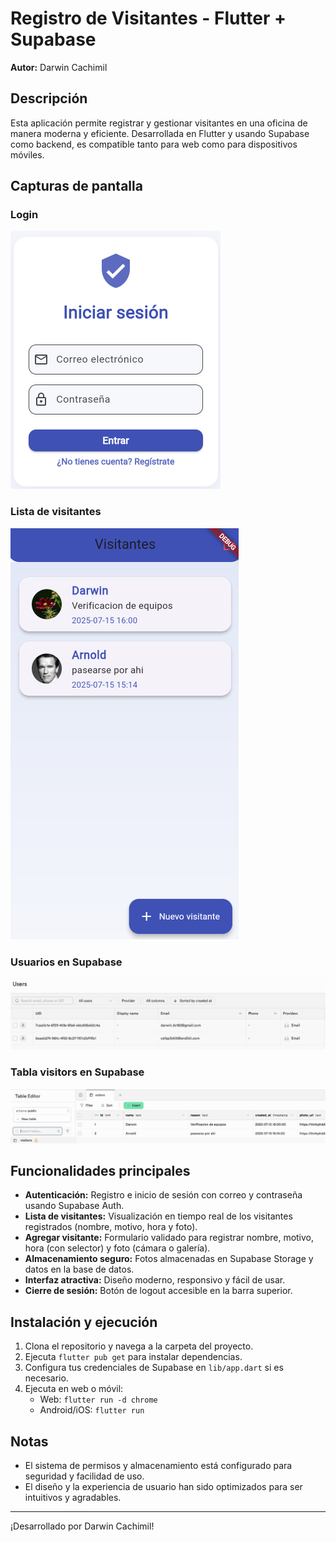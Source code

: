 # Registro de Visitantes - Flutter + Supabase

**Autor:** Darwin Cachimil

## Descripción
Esta aplicación permite registrar y gestionar visitantes en una oficina de manera moderna y eficiente. Desarrollada en Flutter y usando Supabase como backend, es compatible tanto para web como para dispositivos móviles.

## Capturas de pantalla

### Login
![Login](./login.png)

### Lista de visitantes
![Visitantes](./visitantes.png)

### Usuarios en Supabase
![Usuarios Supabase](./usuarios_supabase.png)

### Tabla visitors en Supabase
![Tabla visitors](./tabla_visitors.png)

## Funcionalidades principales
- **Autenticación:** Registro e inicio de sesión con correo y contraseña usando Supabase Auth.
- **Lista de visitantes:** Visualización en tiempo real de los visitantes registrados (nombre, motivo, hora y foto).
- **Agregar visitante:** Formulario validado para registrar nombre, motivo, hora (con selector) y foto (cámara o galería).
- **Almacenamiento seguro:** Fotos almacenadas en Supabase Storage y datos en la base de datos.
- **Interfaz atractiva:** Diseño moderno, responsivo y fácil de usar.
- **Cierre de sesión:** Botón de logout accesible en la barra superior.

## Instalación y ejecución
1. Clona el repositorio y navega a la carpeta del proyecto.
2. Ejecuta `flutter pub get` para instalar dependencias.
3. Configura tus credenciales de Supabase en `lib/app.dart` si es necesario.
4. Ejecuta en web o móvil:
   - Web: `flutter run -d chrome`
   - Android/iOS: `flutter run`

## Notas
- El sistema de permisos y almacenamiento está configurado para seguridad y facilidad de uso.
- El diseño y la experiencia de usuario han sido optimizados para ser intuitivos y agradables.

---

¡Desarrollado por Darwin Cachimil!
